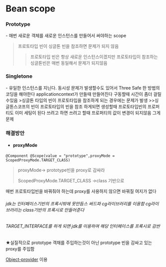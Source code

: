 <h1>Bean scope</h1>

<h3>Prototype </h3>
- 매번 새로운 객체를 새로운 인스턴스를 만들어서 써야하는 scope

>프로토타입 빈이 싱글톤 빈을 참조하면 문제가 되지 않음
>>프로토타입 빈은 항상 새로운 인스턴스이겠지만 프로토타입이 참조하는 싱글톤빈은 매번 동일해서 문제가 되지않음


<h3>Singletone</h3> 
- 유일한 인스턴스를 지닌다. 동시성 문제가 발생할수도 있어서 Three Safe 한 방법의 코딩을 해야한다 applicationcontext가 만들때 만들어진다 구동할때 시간이 좀더 걸릴수있음
>싱글톤 타입의 빈이 프로토타입을 참조하게 되는 경우에는 문제가 발생
>>싱글톤스코프의 빈이 프로토타입의 빈을 참조 하게되면 생성할때 프로토타입빈의 프로퍼티도 이미 세팅이 된다 쓰려고 하면 쓰려고 할때 프로퍼티의 값이 변경이 되지않음 그게 문제

<h3> 해결방안</h3>  

- <h4>proxyMode</h4>
<pre><code>@Component @Scope(value = "prototype",proxyMode = ScopedProxyMode.TARGET_CLASS)
</code></pre>
><p>proxyMode-> prototype빈을 proxy로 감싸라</p><p>ScopedProxyMode.TARGET_CLASS ->class 기반으로</p>

매번 프로토타입빈을 바꿔줘야 하는데 proxy를 사용하지 않으면 바꿔질 여지가 없다 
###### jdk는 인터페이스기반의 프록시밖에 못만듬스 써드파 cg라이브러리를 이용함 cg라이브러리는 class기반의 프록시로 만들어준다 
###### TARGET_INTERFACE를 하게 되면 jdk를 이용하여 해당 인터페이스를 프록시로 감싼 

★실질적으로 prototype 객채를 주입하는것이 아닌  prototype 빈을 감싸고 있는 proxy를 주입함

[Object-provider](./src/main/java/me/devksh930/beanscope/demo/Single.java) 이용
